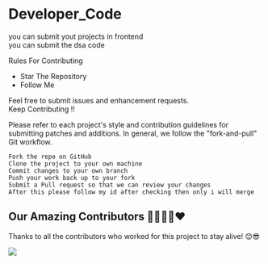 # Developer_Code<br>

you can submit yout projects in frontend<br>
you can submit the dsa code<br>


Rules For Contributing
* Star The Repository<br>
* Follow Me

Feel free to submit issues and enhancement requests.<br>
Keep Contributing !!

Please refer to each project's style and contribution guidelines for submitting patches and additions. In general, we follow the "fork-and-pull" Git workflow.

    Fork the repo on GitHub
    Clone the project to your own machine
    Commit changes to your own branch
    Push your work back up to your fork
    Submit a Pull request so that we can review your changes
    After this please follow my id after checking then only i will merge
    
    
 
## Our Amazing Contributors 👨‍👨‍👦‍👦❤️
Thanks to all the contributors who worked for this project to stay alive! 😊😎

<a align="center" href="https://github.com/Lonewolf0502/DeveloperCode/graphs/contributors">
  <img src="https://contrib.rocks/image?repo=lonewolf0502/DeveloperCode&&max=817" />
</a>

